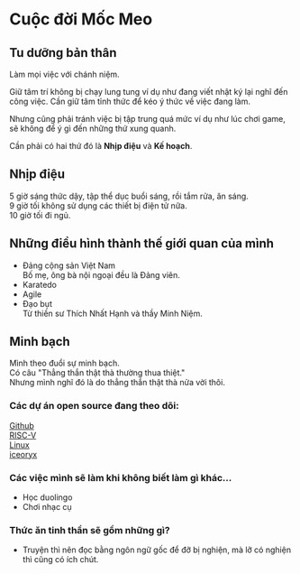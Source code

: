 # Cuộc đời Mốc Meo
## Tu dưỡng bản thân
Làm mọi việc với chánh niệm.

Giữ tâm trí không bị chạy lung tung ví dụ như đang viết nhật ký lại nghĩ đến công việc. Cần giữ tâm tỉnh thức để kéo ý thức về việc đang làm.

Nhưng cũng phải tránh việc bị tập trung quá mức ví dụ như lúc chơi game, sẽ không để ý gì đến những thứ xung quanh.

Cần phải có hai thứ đó là **Nhịp điệu** và **Kế hoạch**.

## Nhịp điệu
5 giờ sáng thức dậy, tập thể dục buổi sáng, rồi tắm rửa, ăn sáng.  
9 giờ tối không sử dụng các thiết bị điện tử nữa.  
10 giờ tối đi ngủ.

## Những điều hình thành thế giới quan của mình
* Đảng cộng sản Việt Nam  
Bố mẹ, ông bà nội ngoại đều là Đảng viên.
* Karatedo
* Agile
* Đạo bụt  
Từ thiền sư Thích Nhất Hạnh và thầy Minh Niệm.

## Minh bạch
Mình theo đuổi sự minh bạch.  
Có câu "Thẳng thắn thật thà thường thua thiệt."  
Nhưng mình nghĩ đó là do thẳng thắn thật thà nửa vời thôi.

### Các dự án open source đang theo dõi:  
[Github](https://github.com/github)  
[RISC-V](https://github.com/riscv)  
[Linux](https://github.com/torvalds/linux)  
[iceoryx](https://github.com/eclipse-iceoryx/iceoryx)  

### Các việc mình sẽ làm khi không biết làm gì khác... 
* Học duolingo
* Chơi nhạc cụ
### Thức ăn tinh thần sẽ gồm những gì?
* Truyện thì nên đọc bằng ngôn ngữ gốc để đỡ bị nghiện, mà lỡ có nghiện thì cũng có ích chút.
